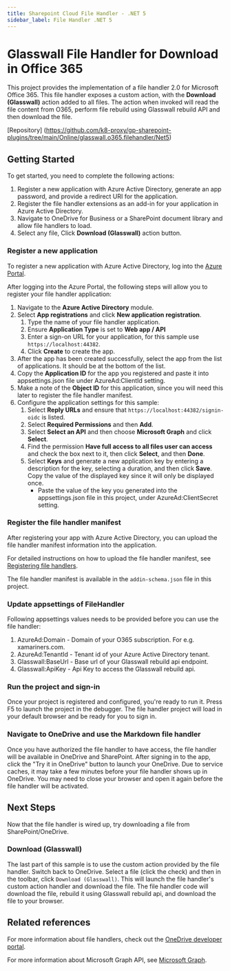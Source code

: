 ```yaml
---
title: Sharepoint Cloud File Handler - .NET 5
sidebar_label: File Handler .NET 5
---
```



# Glasswall File Handler for Download in Office 365

This project provides the implementation of a file handler 2.0 for Microsoft Office 365.
This file handler exposes a custom action, with the **Download (Glasswall)** action added to all files. The action when invoked will read the file content from O365, perform file rebuild using Glasswall rebuild API and then download the file.


[Repository] (https://github.com/k8-proxy/gp-sharepoint-plugins/tree/main/Online/glasswall.o365.filehandler/Net5)

## Getting Started

To get started, you need to complete the following actions:

1. Register a new application with Azure Active Directory, generate an app password, and provide a redirect URI for the application.
2. Register the file handler extensions as an add-in for your application in Azure Active Directory.
4. Navigate to OneDrive for Business or a SharePoint document library and allow file handlers to load.
5. Select any file, Click **Download (Glasswall)** action button.

### Register a new application

To register a new application with Azure Active Directory, log into the [Azure Portal](https://portal.azure.com).

After logging into the Azure Portal, the following steps will allow you to register your file handler application:

1. Navigate to the **Azure Active Directory** module.
2. Select **App registrations** and click **New application registration**.
   1. Type the name of your file handler application.
   2. Ensure **Application Type** is set to **Web app / API**
   3. Enter a sign-on URL for your application, for this sample use `https://localhost:44382`.
   4. Click **Create** to create the app.
3. After the app has been created successfully, select the app from the list of applications. It should be at the bottom of the list.
4. Copy the **Application ID** for the app you registered and paste it into appsettings.json file under AzureAd:ClientId setting.
5. Make a note of the **Object ID** for this application, since you will need this later to register the file handler manifest.
6. Configure the application settings for this sample:
   1. Select **Reply URLs** and ensure that `https://localhost:44382/signin-oidc` is listed.
   2. Select **Required Permissions** and then **Add**.
   3. Select **Select an API** and then choose **Microsoft Graph** and click **Select**.
   4. Find the permission **Have full access to all files user can access** and check the box next to it, then click **Select**, and then **Done**.
   5. Select **Keys** and generate a new application key by entering a description for the key, selecting a duration, and then click **Save**. Copy the value of the displayed key since it will only be displayed once.
      * Paste the value of the key you generated into the appsettings.json file in this project, under AzureAd:ClientSecret setting.

### Register the file handler manifest

After registering your app with Azure Active Directory, you can upload the file handler manifest information into the application.

For detailed instructions on how to upload the file handler manifest, see [Registering file handlers](https://docs.microsoft.com/en-us/onedrive/developer/file-handlers/register-manually).

The file handler manifest  is available in the `addin-schema.json` file in this project.

### Update appsettings of FileHandler
Following appsettings values needs to be provided before you can use the file handler:
1. AzureAd:Domain - Domain of your O365 subscription. For e.g. xamariners.com.
2. AzureAd:TenantId - Tenant id of your Azure Active Directory tenant.  
3. Glasswall:BaseUrl - Base url of your Glasswall rebuild api endpoint.
4. Glasswall:ApiKey - Api Key to access the Glasswall rebuild api.

### Run the project and sign-in

Once your project is registered and configured, you're ready to run it. Press F5 to launch the project in the debugger.
The file handler project will load in your default browser and be ready for you to sign in.

### Navigate to OneDrive and use the Markdown file handler

Once you have authorized the file handler to have access, the file handler will be available in OneDrive and SharePoint.
After signing in to the app, click the "Try it in OneDrive" button to launch your OneDrive.
Due to service caches, it may take a few minutes before your file handler shows up in OneDrive.
You may need to close your browser and open it again before the file handler will be activated.

## Next Steps

Now that the file handler is wired up, try downloading a file from SharePoint/OneDrive.

### Download (Glasswall)

The last part of this sample is to use the custom action provided by the file handler. Switch back to OneDrive.
Select a file (click the check) and then in the toolbar, click `Download (Glasswall)`.
This will launch the file handler's custom action handler and download the file.
The file handler code will download the file, rebuild it using Glasswall rebuild api, and download the file to your browser.

## Related references

For more information about file handlers, check out the [OneDrive developer portal](https://dev.onedrive.com).

For more information about Microsoft Graph API, see [Microsoft Graph](https://graph.microsoft.com).
